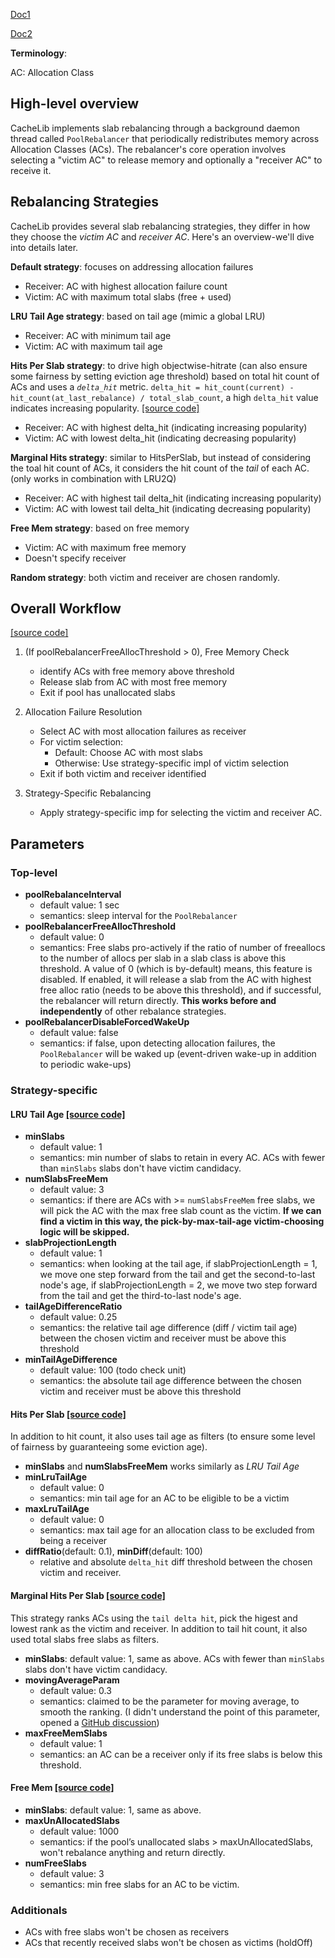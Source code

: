 [Doc1](https://cachelib.org/docs/Cache_Library_User_Guides/pool_rebalance_strategy/) </br>

[Doc2](https://cachelib.org/docs/Cache_Library_Architecture_Guide/slab_rebalancing) </br>

**Terminology**:

AC: Allocation Class

  

## High-level overview
CacheLib implements slab rebalancing through a background daemon thread called `PoolRebalancer` that periodically redistributes memory across Allocation Classes (ACs). The rebalancer's core operation involves selecting a "victim AC" to release memory and optionally a "receiver AC" to receive it.
  
## Rebalancing Strategies
CacheLib provides several slab rebalancing strategies, they differ in how they choose the *victim AC* and *receiver AC*. Here's an overview-we'll dive into details later.

**Default strategy**: focuses on addressing allocation failures
- Receiver: AC with highest allocation failure count
- Victim: AC with maximum total slabs (free + used)

**LRU Tail Age strategy**: based on tail age (mimic a global LRU)
- Receiver: AC with minimum tail age
- Victim: AC with maximum tail age

**Hits Per Slab strategy**:  to drive high objectwise-hitrate (can also ensure some fairness by setting eviction age threshold)
based on total hit count of ACs and uses a *`delta_hit`* metric. `delta_hit = hit_count(current) - hit_count(at_last_rebalance) / total_slab_count`, a high `delta_hit` value indicates increasing popularity. [\[source code\]](https://github.com/facebook/CacheLib/blob/fb79d6619cb4f0a5546b4cd6436a9ecdced0c32f/cachelib/allocator/RebalanceInfo.h#L133)

- Receiver: AC with highest delta_hit (indicating increasing popularity)
- Victim: AC with lowest delta_hit (indicating decreasing popularity)

**Marginal Hits strategy**: similar to HitsPerSlab, but instead of considering the toal hit count of ACs, it considers the hit count of the *tail* of each AC. (only works in combination with LRU2Q)
- Receiver: AC with highest tail delta_hit (indicating increasing popularity)
- Victim: AC with lowest tail delta_hit (indicating decreasing popularity)

**Free Mem strategy**: based on free memory
- Victim: AC with maximum free memory
- Doesn't specify receiver

**Random strategy**: both victim and receiver are chosen randomly.

  

## Overall Workflow

  [\[source code\]](https://github.com/facebook/CacheLib/blob/fb79d6619cb4f0a5546b4cd6436a9ecdced0c32f/cachelib/allocator/PoolRebalancer.cpp#L104)


1. (If poolRebalancerFreeAllocThreshold > 0), Free Memory Check
   - identify ACs with free memory above threshold
   - Release slab from AC with most free memory
   - Exit if pool has unallocated slabs

2. Allocation Failure Resolution
   - Select AC with most allocation failures as receiver
   - For victim selection:
     - Default: Choose AC with most slabs
     - Otherwise: Use strategy-specific impl of victim selection
   - Exit if both victim and receiver identified

3. Strategy-Specific Rebalancing
   - Apply strategy-specific imp for selecting the victim and receiver AC.
  



## Parameters
### Top-level 
- **poolRebalanceInterval**
	- default value: 1 sec
	- semantics: sleep interval for the `PoolRebalancer`
- **poolRebalancerFreeAllocThreshold** 
	- default value: 0
	- semantics: Free slabs pro-actively if the ratio of number of freeallocs to the number of allocs per slab in a slab class is above this threshold. A value of 0 (which is by-default) means, this feature is disabled. If enabled, it will release a slab from the AC with highest free alloc ratio (needs to be above this threshold), and if successful, the rebalancer will return directly.  **This works before and independently** of other rebalance strategies.
- **poolRebalancerDisableForcedWakeUp**
	- default value: false
	- semantics: if false, upon detecting allocation failures, the `PoolRebalancer` will be waked up (event-driven wake-up in addition to periodic wake-ups)

### Strategy-specific
#### LRU Tail Age [\[source code\]](https://github.com/facebook/CacheLib/blob/fb79d6619cb4f0a5546b4cd6436a9ecdced0c32f/cachelib/allocator/LruTailAgeStrategy.cpp#L137)
- **minSlabs**
	- default value: 1
	- semantics: min number of slabs to retain in every AC. ACs with fewer than `minSlabs` slabs don't have victim candidacy.
- **numSlabsFreeMem**
	- default value: 3
	- semantics: if there are ACs with >= `numSlabsFreeMem` free slabs, we will pick the AC with the max free slab count as the victim. **If we can find a victim in this way, the pick-by-max-tail-age victim-choosing logic will be skipped.**
- **slabProjectionLength**
	- default value: 1
	- semantics: when looking at the tail age, if slabProjectionLength = 1, we move one step forward from the tail and get the second-to-last node's age, if slabProjectionLength = 2, we move two step forward from the tail and get the third-to-last node's age.
- **tailAgeDifferenceRatio**
	- default value: 0.25
	- semantics: the relative tail age difference (diff / victim tail age) between the chosen victim and receiver must be above this threshold 
- **minTailAgeDifference**
	- default value: 100 (todo check unit)
	- semantics: the absolute tail age difference between the chosen victim and receiver must be above this threshold

#### Hits Per Slab [\[source code\]](https://github.com/facebook/CacheLib/blob/fb79d6619cb4f0a5546b4cd6436a9ecdced0c32f/cachelib/allocator/HitsPerSlabStrategy.cpp#L26)
In addition to hit count, it also uses tail age as filters (to ensure some level of fairness by guaranteeing some eviction age).
- **minSlabs** and **numSlabsFreeMem** works similarly as *LRU Tail Age*
- **minLruTailAge**
	- default value: 0
	- semantics: min tail age for an AC to be eligible to be a victim
- **maxLruTailAge**
	- default value: 0
	- semantics: max tail age for an allocation class to be excluded from being a receiver
- **diffRatio**(default: 0.1), **minDiff**(default: 100)
	- relative and absolute `delta_hit` diff threshold between the chosen victim and receiver.

#### Marginal Hits Per Slab [\[source code\]](https://github.com/facebook/CacheLib/blob/fb79d6619cb4f0a5546b4cd6436a9ecdced0c32f/cachelib/allocator/RebalanceInfo.h#L133)
This strategy ranks ACs using the `tail delta hit`, pick the higest and lowest rank as the victim and receiver. In addition to tail hit count, it also used total slabs free slabs as filters.
- **minSlabs**: default value: 1, same as above. ACs with fewer than `minSlabs` slabs don't have victim candidacy.
- **movingAverageParam**
	- default value: 0.3
	- semantics: claimed to be the parameter for moving average, to smooth the ranking. (I didn't understand the point of this parameter, opened a [GitHub discussion](https://github.com/facebook/CacheLib/discussions/376))
- **maxFreeMemSlabs**
	- default value: 1
	- semantics: an AC can be a receiver only if its free slabs is below this threshold.

#### Free Mem [\[source code\]](https://github.com/facebook/CacheLib/blob/fb79d6619cb4f0a5546b4cd6436a9ecdced0c32f/cachelib/allocator/FreeMemStrategy.cpp#L25)
 - **minSlabs**: default value: 1, same as above. 
 - **maxUnAllocatedSlabs**
	 - default value: 1000
	 - semantics: if the pool’s unallocated slabs > maxUnAllocatedSlabs, won't rebalance anything and return directly.
 - **numFreeSlabs**
	 - default value: 3
	 - semantics: min free slabs for an AC to be victim.


### Additionals
- ACs with free slabs won't be chosen as receivers
- ACs that recently received slabs won't be chosen as victims (holdOff)


